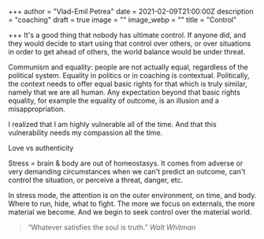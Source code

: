 +++
author = "Vlad-Emil Petrea"
date = 2021-02-09T21:00:00Z
description = "coaching"
draft = true
image = ""
image_webp = ""
title = "Control"

+++
It's a good thing that nobody has ultimate control. If anyone did, and they would decide to start using that control over others, or over situations in order to get ahead of others, the world balance would be under threat.

Communism and equality: people are not actually equal, regardless of the political system. Equality in politics or in coaching is contextual. Politically, the context needs to offer equal basic rights for that which is truly similar, namely that we are all human. Any expectation beyond that basic rights equality, for example the equality of outcome, is an illusion and a misappropriation.

I realized that I am highly vulnerable all of the time. And that this vulnerability needs my compassion all the time.

Love vs authenticity

Stress = brain & body are out of homeostasys. It comes from adverse or very demanding circumstances when we can't predict an outcome, can't control the situation, or perceive a threat, danger, etc.

In stress mode, the attention is on the outer environment, on time, and body. Where to run, hide, what to fight. The more we focus on externals, the more material we become. And we begin to seek control over the material world. 

> “Whatever satisfies the soul is truth.” _Walt Whitman_
